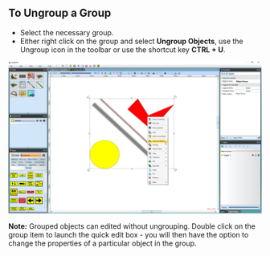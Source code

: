 ## To Ungroup a Group 

 - Select the necessary group.
 - Either right click on the group and select **Ungroup Objects**, use the Ungroup icon in the toolbar or use the shortcut key **CTRL + U**.

![Ungroup_Objects_by_Right_Click](./assets/Ungroup_Objects_by_Right_Click.png)

**Note:** Grouped objects can edited without ungrouping. Double click on the group item to launch the quick edit box - you will then have the option to change the properties of a particular object in the group. 